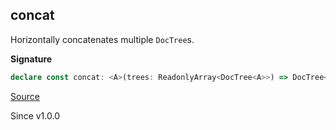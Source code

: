 ## concat

Horizontally concatenates multiple `DocTree`s.

**Signature**

```ts
declare const concat: <A>(trees: ReadonlyArray<DocTree<A>>) => DocTree<A>
```

[Source](https://github.com/Effect-TS/effect/tree/main/packages/printer/src/DocTree.ts#L238)

Since v1.0.0
